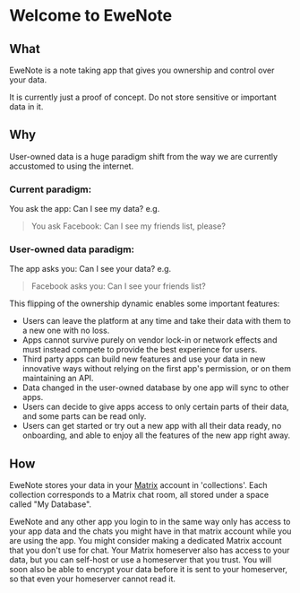# Welcome to EweNote

## What

EweNote is a note taking app that gives you ownership and control over your data.

It is currently just a proof of concept. Do not store sensitive or important data in it.

## Why

User-owned data is a huge paradigm shift from the way we are currently accustomed to using the internet.

### Current paradigm:

You ask the app: Can I see my data? e.g.

> You ask Facebook:
> Can I see my friends list, please?

### User-owned data paradigm:

The app asks you: Can I see your data? e.g.

> Facebook asks you:
> Can I see your friends list?

This flipping of the ownership dynamic enables some important features:

- Users can leave the platform at any time and take their data with them to a new one with no loss.
- Apps cannot survive purely on vendor lock-in or network effects and must instead compete to provide the best experience for users.
- Third party apps can build new features and use your data in new innovative ways without relying on the first app's permission, or on them maintaining an API.
- Data changed in the user-owned database by one app will sync to other apps.
- Users can decide to give apps access to only certain parts of their data, and some parts can be read only.
- Users can get started or try out a new app with all their data ready, no onboarding, and able to enjoy all the features of the new app right away.

## How

EweNote stores your data in your [Matrix](https://matrix.org/) account in 'collections'. Each collection corresponds to a Matrix chat room, all stored under a space called "My Database".

EweNote and any other app you login to in the same way only has access to your app data and the chats you might have in that matrix account while you are using the app. You might consider making a dedicated Matrix account that you don't use for chat. Your Matrix homeserver also has access to your data, but you can self-host or use a homeserver that you trust. You will soon also be able to encrypt your data before it is sent to your homeserver, so that even your homeserver cannot read it.
